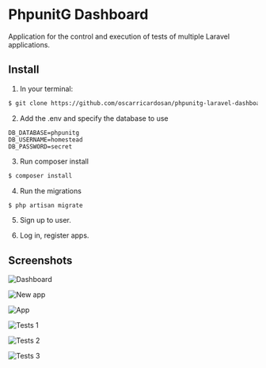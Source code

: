 # PhpunitG Dashboard

Application for the control and execution of tests of multiple Laravel applications.


## Install

1) In your terminal:

```bash
$ git clone https://github.com/oscarricardosan/phpunitg-laravel-dashboard.git phpunitg
```

2) Add the .env and specify the database to use
```text
DB_DATABASE=phpunitg
DB_USERNAME=homestead
DB_PASSWORD=secret
```
    
3) Run composer install
```bash
$ composer install
```
    
4) Run the migrations
```bash
$ php artisan migrate
```

5) Sign up to user.

6) Log in, register apps.

## Screenshots

![Dashboard](https://savne.net/phpunitg_images/dashboard.png)

![New app](https://savne.net/phpunitg_images/new_app.png)

![App](https://savne.net/phpunitg_images/app.png)

![Tests 1](https://savne.net/phpunitg_images/tests_1.png)

![Tests 2](https://savne.net/phpunitg_images/tests_2.png)

![Tests 3](https://savne.net/phpunitg_images/tests_3.png)


